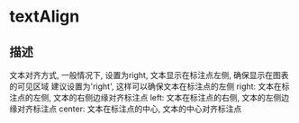 # textAlign
## 描述
文本对齐方式, 一般情况下, 设置为right, 文本显示在标注点左侧, 确保显示在图表的可见区域
建议设置为'right', 这样可以确保文本在标注点的左侧
right: 文本在标注点的左侧, 文本的右侧边缘对齐标注点
left: 文本在标注点的右侧, 文本的左侧边缘对齐标注点
center: 文本在标注点的中心, 文本的中心对齐标注点

